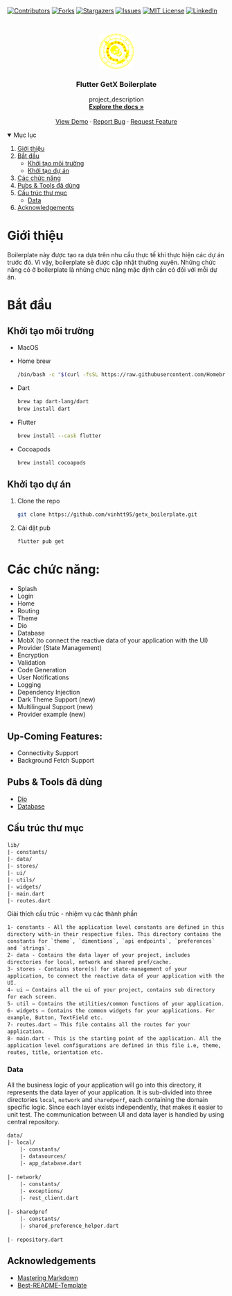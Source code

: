 [![Contributors][contributors-shield]][contributors-url]
[![Forks][forks-shield]][forks-url]
[![Stargazers][stars-shield]][stars-url]
[![Issues][issues-shield]][issues-url]
[![MIT License][license-shield]][license-url]
[![LinkedIn][linkedin-shield]][linkedin-url]

<!-- PROJECT LOGO -->
<br />
<p align="center">
  <a href="https://github.com/vinhtt95/getx_boilerplate">
    <img src="assets/images/logo.png" alt="Logo" width="80" height="80">
  </a>

  <h3 align="center">Flutter GetX Boilerplate</h3>
  <p align="center">
    project_description
    <br />
    <a href="https://github.com/vinhtt95/getx_boilerplate"><strong>Explore the docs »</strong></a>
    <br />
    <br />
    <a href="https://github.com/vinhtt95/getx_boilerplate">View Demo</a>
    ·
    <a href="https://github.com/vinhtt95/getx_boilerplate/issues">Report Bug</a>
    ·
    <a href="https://github.com/vinhtt95/getx_boilerplate/issues">Request Feature</a>
  </p>



<!-- TABLE OF CONTENTS -->
<details open="open">
  <summary>Mục lục</summary>
  <ol>
    <li>
      <a href="#Giới-thiệu">Giới thiệu</a>
    </li>
    <li>
      <a href="#Bắt-đầu"> Bắt đầu</a>
      <ul>
        <li><a href="#Khởi-tạo-môi-trường">Khởi tạo môi trường</a></li>
        <li><a href="#Khởi-tạo-dự-án">Khởi tạo dự án</a></li>
      </ul>
    </li>
    <li><a href="#Các-chức-năng">Các chức năng</a></li>
    <li><a href="#Pubs--Tool-đã-dùng">Pubs & Tools đã dùng</a></li>
    <li><a href="#Cấu-trúc-thư-mục">Cấu trúc thư mục</a>
      <ul>
        <li><a href="#Data">Data</a></li>
      </ul>
    </li>
    <li><a href="#acknowledgements">Acknowledgements</a></li>
  </ol>
</details>



<!-- ABOUT THE PROJECT -->

# Giới thiệu

Boilerplate này được tạo ra dựa trên nhu cầu thực tế khi thực hiện các dự án trước đó. Vì vậy, boilerplate sẽ được cập nhật thường xuyên.
Những chức năng có ở boilerplate là những chức năng mặc định cần có đối với mỗi dự án.
<!-- GETTING STARTED -->

# Bắt đầu

## Khởi tạo môi trường

* MacOS

* Home brew
  ```sh
  /bin/bash -c "$(curl -fsSL https://raw.githubusercontent.com/Homebrew/install/HEAD/install.sh)"
  ```
* Dart
  ```sh
  brew tap dart-lang/dart
  brew install dart
  ```

* Flutter
  ```sh
  brew install --cask flutter
  ```

* Cocoapods
  ```sh
  brew install cocoapods
  ```

## Khởi tạo dự án

1. Clone the repo
   ```sh
   git clone https://github.com/vinhtt95/getx_boilerplate.git
   ```
2. Cài đặt pub
   ```sh
   flutter pub get
   ```

# Các chức năng:

* Splash
* Login
* Home
* Routing
* Theme
* Dio
* Database
* MobX (to connect the reactive data of your application with the UI)
* Provider (State Management)
* Encryption
* Validation
* Code Generation
* User Notifications
* Logging
* Dependency Injection
* Dark Theme Support (new)
* Multilingual Support (new)
* Provider example (new)

## Up-Coming Features:

* Connectivity Support
* Background Fetch Support

## Pubs & Tools đã dùng

* [Dio](https://github.com/flutterchina/dio)
* [Database](https://github.com/tekartik/sembast.dart)

## Cấu trúc thư mục

```
lib/
|- constants/
|- data/
|- stores/
|- ui/
|- utils/
|- widgets/
|- main.dart
|- routes.dart
```

Giải thích cấu trúc - nhiệm vụ các thành phần

```
1- constants - All the application level constants are defined in this directory with-in their respective files. This directory contains the constants for `theme`, `dimentions`, `api endpoints`, `preferences` and `strings`.
2- data - Contains the data layer of your project, includes directories for local, network and shared pref/cache.
3- stores - Contains store(s) for state-management of your application, to connect the reactive data of your application with the UI. 
4- ui — Contains all the ui of your project, contains sub directory for each screen.
5- util — Contains the utilities/common functions of your application.
6- widgets — Contains the common widgets for your applications. For example, Button, TextField etc.
7- routes.dart — This file contains all the routes for your application.
8- main.dart - This is the starting point of the application. All the application level configurations are defined in this file i.e, theme, routes, title, orientation etc.
```

### Data

All the business logic of your application will go into this directory, it represents the data layer of your application. It is sub-divided into three directories `local`, `network` and `sharedperf`, each containing the domain specific logic. Since each layer exists independently, that makes it easier to unit test. The communication between UI and data layer is handled by using central repository.

```
data/
|- local/
    |- constants/
    |- datasources/
    |- app_database.dart
   
|- network/
    |- constants/
    |- exceptions/
    |- rest_client.dart
    
|- sharedpref
    |- constants/
    |- shared_preference_helper.dart
    
|- repository.dart

```

<!-- ACKNOWLEDGEMENTS -->

## Acknowledgements

* [Mastering Markdown](https://guides.github.com/features/mastering-markdown/)
* [Best-README-Template](https://github.com/othneildrew/Best-README-Template#built-with)

<!-- MARKDOWN LINKS & IMAGES -->
<!-- https://www.markdownguide.org/basic-syntax/#reference-style-links -->

[contributors-shield]: https://img.shields.io/github/contributors/vinhtt95/repo.svg?style=for-the-badge

[contributors-url]: https://github.com/vinhtt95/getx_boilerplate/graphs/contributors

[forks-shield]: https://img.shields.io/github/forks/vinhtt95/repo.svg?style=for-the-badge

[forks-url]: https://github.com/vinhtt95/getx_boilerplate/network/members

[stars-shield]: https://img.shields.io/github/stars/vinhtt95/repo.svg?style=for-the-badge

[stars-url]: https://github.com/vinhtt95/getx_boilerplate/stargazers

[issues-shield]: https://img.shields.io/github/issues/vinhtt95/repo.svg?style=for-the-badge

[issues-url]: https://github.com/vinhtt95/getx_boilerplate/issues

[license-shield]: https://img.shields.io/github/license/vinhtt95/repo.svg?style=for-the-badge

[license-url]: https://github.com/vinhtt95/getx_boilerplate/blob/master/LICENSE.txt

[linkedin-shield]: https://img.shields.io/badge/-LinkedIn-black.svg?style=for-the-badge&logo=linkedin&colorB=555

[linkedin-url]: https://linkedin.com/in/vinhtt95
